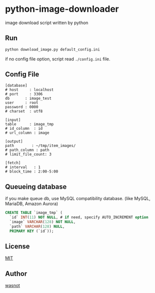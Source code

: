 # python-image-downloader
image download script written by python


## Run

```bash
python download_image.py default_config.ini
```

if no config file option, script read `./config.ini` file.

## Config File

```
[database]
# host     : localhost
# port     : 3306
db       : image_test
user     : root
password : 0000
# charset  : utf8

[input]
table      : image_tmp
# id_column  : id
# url_column : image

[output]
path        : ~/tmp/item_images/
# path_column : path
# limit_file_count: 3

[fetch]
# interval   : 1
# block_time : 2:00-5:00
```

## Queueing database

if you make queue db, use MySQL compatibility database.
(like MySQL, MariaDB, Amazon Aurora)

```sql
CREATE TABLE `image_tmp` (
  `id` INT(11) NOT NULL, # if need, specify AUTO_INCREMENT option
  `image` VARCHAR(128) NOT NULL,
  `path` VARCHAR(128) NULL,
  PRIMARY KEY (`id`));
```

## License

[MIT](https://github.com/wasnot/python-image-downloader/blob/master/LICENSE)


## Author

[wasnot](https://github.com/wasnot)
